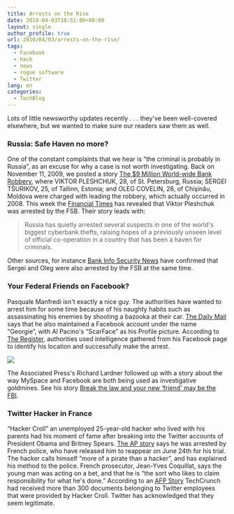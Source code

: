 ```yaml
---
title: Arrests on the Rise
date: 2010-04-03T18:51:00+00:00
layout: single
author_profile: true
url: 2010/04/03/arrests-on-the-rise/
tags:
  - Facebook
  - hack
  - news
  - rogue software
  - Twitter
lang: en
categories: 
  - TechBlog
---
```

Lots of little newsworthy updates recently . . . they've been well-covered elsewhere, but we wanted to make sure our readers saw them as well.

### Russia: Safe Haven no more?

One of the constant complaints that we hear is “the criminal is probably in Russia”, as an excuse for why a case is not worth investigating. Back on November 11, 2009, we posted a story [The $9 Million World-wide Bank Robbery](http://garwarner.blogspot.com/2009/11/9-million-world-wide-bank-robbery.html), where VIKTOR PLESHCHUK, 28, of St. Petersburg, Russia; SERGEI TŠURIKOV, 25, of Tallinn, Estonia; and OLEG COVELIN, 28, of Chişinău, Moldova were charged with leading the robbery, which actually occurred in 2008. This week the [Financial Times](http://www.ft.com/cms/s/0/04e59450-3552-11df-9cfb-00144feabdc0.html) has revealed that Viktor Pleshchuk was arrested by the FSB. Their story leads with:

> Russia has quietly arrested several suspects in one of the world's biggest cyberbank thefts, raising hopes of a previously unseen level of official co-operation in a country that has been a haven for criminals.

Other sources, for instance [Bank Info Security News](http://www.bankinfosecurity.com/articles.php?art_id=2331) have confirmed that Sergei and Oleg were also arrested by the FSB at the same time.

### Your Federal Friends on Facebook?

Pasquale Manfredi isn't exactly a nice guy. The authorities have wanted to arrest him for some time because of his naughty habits such as assassinating his enemies by shooting a bazooka at their car. [The Daily Mail](http://www.dailymail.co.uk/news/worldnews/article-1258369/Pasquale-Manfredi-Facebook-arrest-Mafia-hitman-Scarface-caught.html) says that he also maintained a Facebook account under the name “Georgie”, with Al Pacino's “ScarFace” as his Profile picture. According to [The Register](http://www.theregister.co.uk/2010/03/17/mafia_suspect_tracked_via_facebook/), authorities used intelligence gathered from his Facebook page to identify his location and successfully make the arrest.

[![](http://3.bp.blogspot.com/_vaUVXcmC3OI/S7eGISfoqGI/AAAAAAAABd8/X0DJeXinfnA/s400/article-1258369-08BDFAC1000005DC-846_468x329.jpg)](http://3.bp.blogspot.com/_vaUVXcmC3OI/S7eGISfoqGI/AAAAAAAABd8/X0DJeXinfnA/s1600-h/article-1258369-08BDFAC1000005DC-846_468x329.jpg)

The Associated Press's Richard Lardner followed up with a story about the way MySpace and Facebook are both being used as investigative goldmines. See his story [Break the law and your new ‘friend' may be the FBI](http://news.yahoo.com/s/ap/20100316/ap_on_go_ca_st_pe/us_feds_on_facebook).

### Twitter Hacker in France

“Hacker Croll” an unemployed 25-year-old hacker who lived with his parents had his moment of fame after breaking into the Twitter accounts of President Obama and Britney Spears. [The AP story](http://www.forbes.com/feeds/ap/2010/03/24/technology-eu-france-twitter-hacker_7462754.html?boxes=Homepagebusinessnews) says he was arrested by French police, who have released him to reappear on June 24th for his trial. The hacker calls himself “more of a pirate than a hacker”, and has explained his method to the police. French prosecutor, Jean-Yves Coquillat, says the young man was acting on a bet, and that he is “the sort who likes to claim responsibility for what he's done.” According to an [AFP Story](http://www.google.com/hostednews/afp/article/ALeqM5ih6sNjp-rSolFFTgPrdvxSZuUPRA) TechCrunch had received more than 300 documents belonging to Twitter employees that were provided by Hacker Croll. Twitter has acknowledged that they seem legitimate.
